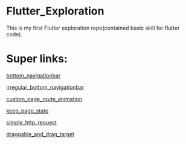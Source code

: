 # Flutter_Exploration
This is my first Flutter exploration repo(contained basic skill for flutter code).

# Super links:

[bottom_navigationbar][bottom_navigationbar]

[irregular_bottom_navigationbar][irregular_bottom_navigationbar]

[custom_page_route_animation][custom_page_route_animation]

[keep_page_state][keep_page_state]

[simple_http_request][simple_http_request]

[draggable_and_drag_target][draggable_and_drag_target]

  [bottom_navigationbar]: <https://github.com/der1598c/Flutter_Exploration/tree/master/demo_bottom_navigationbar>
  [irregular_bottom_navigationbar]: <https://github.com/der1598c/Flutter_Exploration/tree/master/demo_irregular_bottom_navigationbar>
  [custom_page_route_animation]: <https://github.com/der1598c/Flutter_Exploration/tree/master/custom_page_route_animation>
  [keep_page_state]: <https://github.com/der1598c/Flutter_Exploration/tree/master/keep_page_state>
  [simple_http_request]: <https://github.com/der1598c/Flutter_Exploration/tree/master/simple_http_request>
  [draggable_and_drag_target]: <https://github.com/der1598c/Flutter_Exploration/tree/master/draggable_and_drag_target>
